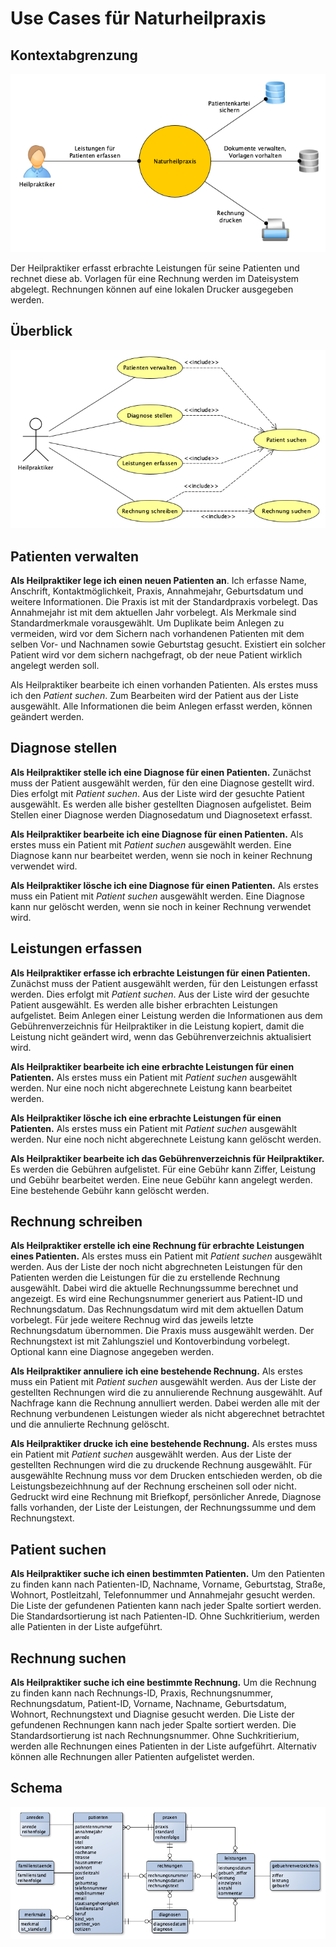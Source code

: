 # Use Cases für Naturheilpraxis

## Kontextabgrenzung

![Kontextdiagramm](Kontextdiagramm.png)

Der Heilpraktiker erfasst erbrachte Leistungen für seine Patienten und rechnet
diese ab. Vorlagen für eine Rechnung werden im Dateisystem abgelegt. Rechnungen
können auf eine lokalen Drucker ausgegeben werden.

## Überblick

![Überblick](Use-Cases.png)

## Patienten verwalten

__Als Heilpraktiker lege ich einen neuen Patienten an__. Ich erfasse Name,
Anschrift, Kontaktmöglichkeit, Praxis, Annahmejahr, Geburtsdatum und weitere
Informationen. Die Praxis ist mit der Standardpraxis vorbelegt. Das Annahmejahr
ist mit dem aktuellen Jahr vorbelegt. Als Merkmale sind Standardmerkmale
vorausgewählt. Um Duplikate beim Anlegen zu vermeiden, wird vor dem Sichern nach
vorhandenen Patienten mit dem selben Vor- und Nachnamen sowie Geburtstag
gesucht. Existiert ein solcher Patient wird vor dem sichern nachgefragt, ob der
neue Patient wirklich angelegt werden soll.

Als Heilpraktiker bearbeite ich einen vorhanden Patienten. Als erstes muss ich
den _Patient suchen_. Zum Bearbeiten wird der Patient aus der Liste ausgewählt.
Alle Informationen die beim Anlegen erfasst werden, können geändert werden.

## Diagnose stellen

__Als Heilpraktiker stelle ich eine Diagnose für einen Patienten.__ Zunächst
muss der Patient ausgewählt werden, für den eine Diagnose gestellt wird. Dies
erfolgt mit _Patient suchen_. Aus der Liste wird der gesuchte Patient
ausgewählt. Es werden alle bisher gestellten Diagnosen aufgelistet. Beim Stellen
einer Diagnose werden Diagnosedatum und Diagnosetext erfasst.

__Als Heilpraktiker bearbeite ich eine Diagnose für einen Patienten.__  Als
erstes muss ein Patient mit _Patient suchen_ ausgewählt werden. Eine Diagnose
kann nur bearbeitet werden, wenn sie noch in keiner Rechnung verwendet wird.

__Als Heilpraktiker lösche ich eine Diagnose für einen Patienten.__ Als erstes
muss ein Patient mit _Patient suchen_ ausgewählt werden. Eine Diagnose kann nur
gelöscht werden, wenn sie noch in keiner Rechnung verwendet wird.

## Leistungen erfassen

__Als Heilpraktiker erfasse ich erbrachte Leistungen für einen Patienten.__
Zunächst muss der Patient ausgewählt werden, für den Leistungen erfasst werden.
Dies erfolgt mit _Patient suchen_. Aus der Liste wird der gesuchte Patient
ausgewählt. Es werden alle bisher erbrachten Leistungen aufgelistet. Beim
Anlegen einer Leistung werden die Informationen aus dem Gebührenverzeichnis für
Heilpraktiker in die Leistung kopiert, damit die Leistung nicht geändert wird,
wenn das Gebührenverzeichnis aktualisiert wird.

__Als Heilpraktiker bearbeite ich eine erbrachte Leistungen für einen
Patienten.__ Als erstes muss ein Patient mit _Patient suchen_ ausgewählt werden. Nur eine noch nicht abgerechnete Leistung kann bearbeitet werden.

__Als Heilpraktiker lösche ich eine erbrachte Leistungen für einen Patienten.__
Als erstes muss ein Patient mit _Patient suchen_ ausgewählt werden. Nur eine
noch nicht abgerechnete Leistung kann gelöscht werden.

__Als Heilpraktiker bearbeite ich das Gebührenverzeichnis für Heilpraktiker.__
Es werden die Gebühren aufgelistet. Für eine Gebühr kann Ziffer, Leistung und Gebühr bearbeitet werden. Eine neue Gebühr kann angelegt werden. Eine
bestehende Gebühr kann gelöscht werden.

## Rechnung schreiben

__Als Heilpraktiker erstelle ich eine Rechnung für erbrachte Leistungen eines
Patienten.__ Als erstes muss ein Patient mit _Patient suchen_ ausgewählt werden.
Aus der Liste der noch nicht abgrechneten Leistungen für den Patienten werden
die Leistungen für die zu erstellende Rechnung ausgewählt. Dabei wird die
aktuelle Rechnungssumme berechnet und angezeigt. Es wird eine Rechungsnummer
generiert aus Patient-ID und Rechnungsdatum. Das Rechnungsdatum wird mit dem
aktuellen Datum vorbelegt. Für jede weitere Rechnug wird das jeweils letzte
Rechnungsdatum übernommen. Die Praxis muss ausgewählt werden. Der Rechnungstext
ist mit Zahlungsziel und Kontoverbindung vorbelegt. Optional kann eine Diagnose
angegeben werden.

__Als Heilpraktiker annuliere ich eine bestehende Rechnung.__ Als erstes muss
ein Patient mit _Patient suchen_ ausgewählt werden. Aus der Liste der gestellten
Rechnungen wird die zu annulierende Rechnung ausgewählt. Auf Nachfrage kann die
Rechnung annulliert werden. Dabei werden alle mit der Rechnung verbundenen
Leistungen wieder als nicht abgerechnet betrachtet und die annulierte Rechnung
gelöscht.

__Als Heilpraktiker drucke ich eine bestehende Rechnung.__ Als erstes muss ein
Patient mit _Patient suchen_ ausgewählt werden. Aus der Liste der gestellten
Rechnungen wird die zu druckende Rechnung ausgewählt. Für ausgewählte Rechnung
muss vor dem Drucken entschieden werden, ob die Leistungsbezeichhnung auf der
Rechnung erscheinen soll oder nicht. Gedruckt wird eine Rechnung mit Briefkopf,
persönlicher Anrede, Diagnose falls vorhanden, der Liste der Leistungen, der
Rechnungssumme und dem Rechnungstext.

## Patient suchen

__Als Heilpraktiker suche ich einen bestimmten Patienten.__ Um den Patienten zu
finden kann nach Patienten-ID, Nachname, Vorname, Geburtstag, Straße, Wohnort,
Postleitzahl, Telefonnummer und Annahmejahr gesucht werden. Die Liste der
gefundenen Patienten kann nach jeder Spalte sortiert werden. Die
Standardsortierung ist nach Patienten-ID. Ohne Suchkritierium, werden alle
Patienten in der Liste aufgeführt.

## Rechnung suchen

__Als Heilpraktiker suche ich eine bestimmte Rechnung.__ Um die Rechnung zu
finden kann nach Rechnungs-ID, Praxis, Rechnungsnummer, Rechnungsdatum,
Patient-ID, Vorname, Nachname, Geburtsdatum, Wohnort, Rechnungstext und
Diagnise gesucht werden. Die Liste der gefundenen Rechnungen kann nach jeder
Spalte sortiert werden. Die Standardsortierung ist nach Rechnungsnummer. Ohne
Suchkritierium, werden alle Rechnungen eines Patienten in der Liste aufgeführt.
Alternativ können alle Rechnungen aller Patienten aufgelistet werden.

## Schema

![Schema](Schema.png)

